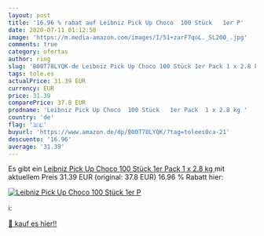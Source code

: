 ```yaml
---
layout: post
title: '16.96 % rabat auf Leibniz Pick Up Choco  100 Stück   1er P'
date: 2020-07-11 01:12:58
image: 'https://m.media-amazon.com/images/I/51+zarF7qoL._SL200_.jpg'
comments: true
category: ofertas
author: ring
slug: 'B00T78LYQK-de Leibniz Pick Up Choco 100 Stück 1er Pack 1 x 2.8 kg'
tags: tole.es
actualPrice: 31.39 EUR
currency: EUR
price: 31.39
comparePrice: 37.8 EUR
prodname: 'Leibniz Pick Up Choco  100 Stück   1er Pack  1 x 2.8 kg '
country: 'de'
flag: '🇩🇪'
buyurl: 'https://www.amazon.de/dp/B00T78LYQK/?tag=tolees0ca-21'
descuento: '16.96'
average: '31.39'
---
```


Es gibt ein [Leibniz Pick Up Choco  100 Stück   1er Pack  1 x 2.8 kg ](https://www.amazon.de/dp/B00T78LYQK/?tag=tolees0ca-21) mit aktuellem Preis 31.39 EUR (original: 37.8 EUR) 16.96 % Rabatt hier:

[![Leibniz Pick Up Choco  100 Stück   1er P](https://m.media-amazon.com/images/I/51+zarF7qoL._SL200_.jpg)](https://www.amazon.de/dp/B00T78LYQK/?tag=tolees0ca-21)

ℹ️:


[🛒 kauf es hier!!](https://www.amazon.de/dp/B00T78LYQK/?tag=tolees0ca-21)
